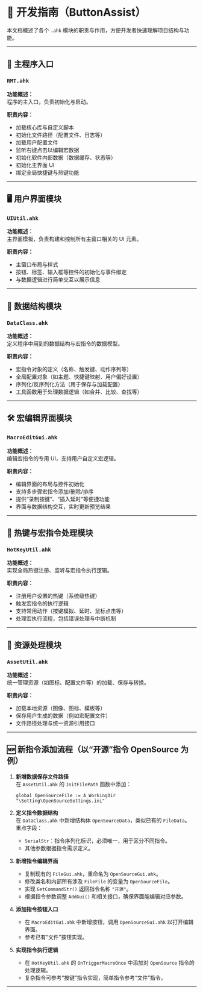 # 📘 开发指南（ButtonAssist）

本文档概述了各个 `.ahk` 模块的职责与作用，方便开发者快速理解项目结构与功能。

---

## 📂 主程序入口

### `RMT.ahk`
**功能概述：**  
程序的主入口，负责初始化与启动。

**职责内容：**
- 加载核心库与自定义脚本
- 初始化文件路径（配置文件、日志等）
- 加载用户配置文件
- 监听右键点击以编辑宏数据
- 初始化软件内部数据（数据缓存、状态等）
- 初始化主界面 UI
- 绑定全局快捷键与热键功能

---

## 🖥️ 用户界面模块

### `UIUtil.ahk`
**功能概述：**  
主界面模板，负责构建和控制所有主窗口相关的 UI 元素。

**职责内容：**
- 主窗口布局与样式
- 按钮、标签、输入框等控件的初始化与事件绑定
- 与数据逻辑进行简单交互以展示信息

---

## 🧠 数据结构模块

### `DataClass.ahk`
**功能概述：**  
定义程序中用到的数据结构与宏指令的数据模型。

**职责内容：**
- 宏指令对象的定义（名称、触发键、动作序列等）
- 全局配置对象（如主题、快捷键映射、用户偏好设置）
- 序列化/反序列化方法（用于保存与加载配置）
- 工具函数用于处理数据逻辑（如合并、比较、查找等）

---

## 🛠 宏编辑界面模块

### `MacroEditGui.ahk`
**功能概述：**  
编辑宏指令的专用 UI，支持用户自定义宏逻辑。

**职责内容：**
- 编辑界面的布局与控件初始化
- 支持多步骤宏指令添加/删除/排序
- 提供“录制按键”、“插入延时”等便捷功能
- 界面与数据结构交互，实时更新预览结果

---

## 🎹 热键与宏指令处理模块

### `HotKeyUtil.ahk`
**功能概述：**  
实现全局热键注册、监听与宏指令执行逻辑。

**职责内容：**
- 注册用户设置的热键（系统级热键）
- 触发宏指令的执行逻辑
- 支持常用动作（按键模拟、延时、鼠标点击等）
- 处理宏执行流程，包括错误处理与中断机制

---

## 🎨 资源处理模块

### `AssetUtil.ahk`
**功能概述：**  
统一管理资源（如图标、配置文件等）的加载、保存与转换。

**职责内容：**
- 加载本地资源（图像、图标、模板等）  
- 保存用户生成的数据（例如宏配置文件）  
- 文件路径处理与统一资源引用接口 

---

## 🆕 新指令添加流程（以“开源”指令 OpenSource 为例）

1. **新增数据保存文件路径**  
   在 `AssetUtil.ahk` 的 `InitFilePath` 函数中添加：  
   ```ahk
   global OpenSourceFile := A_WorkingDir "\Setting\OpenSourceSettings.ini"
   ```

2. **定义指令数据结构**  
   在 `DataClass.ahk` 中新增结构体 `OpenSourceData`，类似已有的 `FileData`。  
   重点字段：  
   - `SerialStr`：指令序列化标识，必须唯一，用于区分不同指令。  
   - 其他参数根据指令需求定义。

3. **新增指令编辑界面**  
   - 复制现有的 `FileGui.ahk`，重命名为 `OpenSourceGui.ahk`。  
   - 修改类名和内部所有涉及 `FileFile` 的变量为 `OpenSourceFile`。  
   - 实现 `GetCommandStr()` 返回指令名称 `"开源"`。  
   - 根据指令参数调整 `AddGui()` 和相关接口，确保界面能编辑对应参数。

4. **添加指令按钮入口**  
   - 在 `MacroEditGui.ahk` 中新增按钮，调用 `OpenSourceGui.ahk` 以打开编辑界面。  
   - 参考已有“文件”按钮实现。

5. **实现指令执行逻辑**  
   - 在 `HotKeyUtil.ahk` 的 `OnTriggerMacroOnce` 中添加对 `OpenSource` 指令的处理逻辑。  
   - 复杂指令可参考“按键”指令实现，简单指令参考“文件”指令。

---

